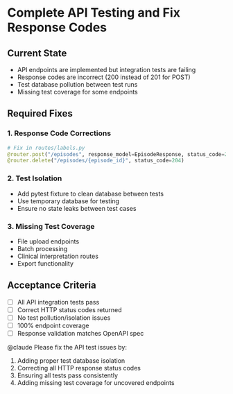 # Complete API Testing and Fix Response Codes

## Current State
- API endpoints are implemented but integration tests are failing
- Response codes are incorrect (200 instead of 201 for POST)
- Test database pollution between test runs
- Missing test coverage for some endpoints

## Required Fixes

### 1. Response Code Corrections
```python
# Fix in routes/labels.py
@router.post("/episodes", response_model=EpisodeResponse, status_code=201)
@router.delete("/episodes/{episode_id}", status_code=204)
```

### 2. Test Isolation
- Add pytest fixture to clean database between tests
- Use temporary database for testing
- Ensure no state leaks between test cases

### 3. Missing Test Coverage
- File upload endpoints
- Batch processing
- Clinical interpretation routes
- Export functionality

## Acceptance Criteria
- [ ] All API integration tests pass
- [ ] Correct HTTP status codes returned
- [ ] No test pollution/isolation issues
- [ ] 100% endpoint coverage
- [ ] Response validation matches OpenAPI spec

@claude Please fix the API test issues by:
1. Adding proper test database isolation
2. Correcting all HTTP response status codes
3. Ensuring all tests pass consistently
4. Adding missing test coverage for uncovered endpoints
